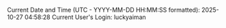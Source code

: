 Current Date and Time (UTC - YYYY-MM-DD HH:MM:SS formatted): 2025-10-27 04:58:28
Current User's Login: luckyaiman
